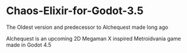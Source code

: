# Chaos-Elixir-for-Godot-3.5
The Oldest version and predecessor to Alchequest made long ago

Alchequest is an upcoming 2D Megaman X inspired Metroidvania game made in Godot 4.5
